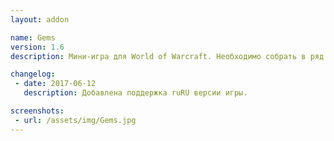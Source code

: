 ```yaml
---
layout: addon

name: Gems
version: 1.6
description: Мини-игра для World of Warcraft. Необходимо собрать в ряд 4 камня одного цвета. Этот аддон поможет вам скоротать время, ожидая сбора рейда или во время перелетов.

changelog:
 - date: 2017-06-12
   description: Добавлена поддержка ruRU версии игры.

screenshots:
 - url: /assets/img/Gems.jpg
---
```

